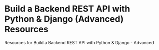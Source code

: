 # Build a Backend REST API with Python & Django (Advanced) Resources

Resources for Build a Backend REST API with Python &amp; Django - Advanced

